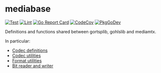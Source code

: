 # mediabase

[![Test](https://github.com/bluenviron/mediabase/workflows/test/badge.svg)](https://github.com/bluenviron/mediabase/actions?query=workflow:test)
[![Lint](https://github.com/bluenviron/mediabase/workflows/lint/badge.svg)](https://github.com/bluenviron/mediabase/actions?query=workflow:lint)
[![Go Report Card](https://goreportcard.com/badge/github.com/bluenviron/mediabase)](https://goreportcard.com/report/github.com/bluenviron/mediabase)
[![CodeCov](https://codecov.io/gh/bluenviron/mediabase/branch/main/graph/badge.svg)](https://app.codecov.io/gh/bluenviron/mediabase/branch/main)
[![PkgGoDev](https://pkg.go.dev/badge/github.com/bluenviron/mediabase/v3)](https://pkg.go.dev/github.com/bluenviron/mediabase/v3#pkg-index)

Definitions and functions shared between gortsplib, gohlslib and mediamtx.

In particular:

* [Codec definitions](pkg/codecs)
* [Codec utilities](pkg/codecs)
* [Format utilities](pkg/formats)
* [Bit reader and writer](pkg/bits)
